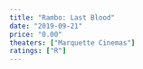 ```yaml
---
title: "Rambo: Last Blood"
date: "2019-09-21"
price: "0.00"
theaters: ["Marquette Cinemas"]
ratings: ["R"]
---
```

